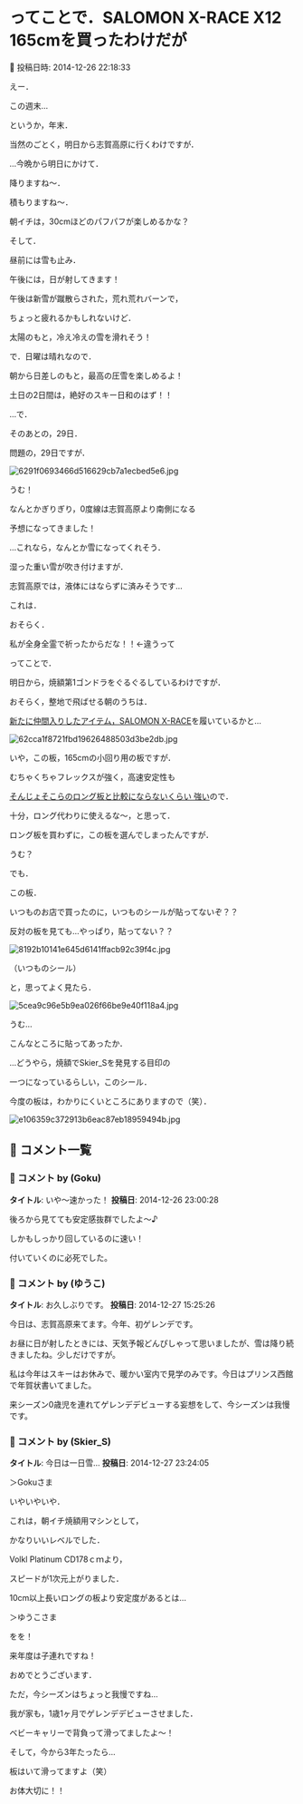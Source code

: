 # ってことで．SALOMON X-RACE X12　165cmを買ったわけだが

📅 投稿日時: 2014-12-26 22:18:33

えー．





この週末…


というか，年末．


当然のごとく，明日から志賀高原に行くわけですが．





…今晩から明日にかけて．


降りますね～．


積もりますね～．


朝イチは，30cmほどのパフパフが楽しめるかな？





そして．


昼前には雪も止み．


午後には，日が射してきます！


午後は新雪が蹴散らされた，荒れ荒れバーンで，


ちょっと疲れるかもしれないけど．


太陽のもと，冷え冷えの雪を滑れそう！





で．日曜は晴れなので．


朝から日差しのもと，最高の圧雪を楽しめるよ！





土日の2日間は，絶好のスキー日和のはず！！





…で．


そのあとの，29日．


問題の，29日ですが．




![6291f0693466d516629cb7a1ecbed5e6.jpg](images/6291f0693466d516629cb7a1ecbed5e6.jpg)




うむ！


なんとかぎりぎり，0度線は志賀高原より南側になる


予想になってきました！


…これなら，なんとか雪になってくれそう．


湿った重い雪が吹き付けますが．


志賀高原では，液体にはならずに済みそうです…





これは．


おそらく．


私が全身全霊で祈ったからだな！！←違うって





ってことで．


明日から，焼額第1ゴンドラをぐるぐるしているわけですが．


おそらく，整地で飛ばせる朝のうちは．


[新たに仲間入りしたアイテム，SALOMON X-RACE](efb7a35a863f49c11192814a01ff64.md)を履いているかと…




![62cca1f8721fbd19626488503d3be2db.jpg](images/62cca1f8721fbd19626488503d3be2db.jpg)







いや，この板，165cmの小回り用の板ですが．


むちゃくちゃフレックスが強く，高速安定性も


[そんじょそこらのロング板と比較にならないくらい
強い](d20140313.md)ので．


十分，ロング代わりに使えるな～，と思って．


ロング板を買わずに，この板を選んでしまったんですが．





うむ？


でも．


この板．


いつものお店で買ったのに，いつものシールが貼ってないぞ？？


反対の板を見ても…やっぱり，貼ってない？？




![8192b10141e645d6141ffacb92c39f4c.jpg](images/8192b10141e645d6141ffacb92c39f4c.jpg)







（いつものシール）


[](http://blogimg.goo.ne.jp/user_image/69/9b/ffc1311c81557601c731a585cb0ca7c8.jpg)[](http://blogimg.goo.ne.jp/user_image/60/26/daaf7b06cb1147d2a9856ac97a7d3e04.jpg)[](http://blogimg.goo.ne.jp/user_image/5d/a2/1609aa13636da8227e7f6bf45ede5b69.jpg)





と，思ってよく見たら．




![5cea9c96e5b9ea026f66be9e40f118a4.jpg](images/5cea9c96e5b9ea026f66be9e40f118a4.jpg)




うむ…


こんなところに貼ってあったか．





…どうやら，焼額でSkier_Sを発見する目印の


一つになっているらしい，このシール．


今度の板は，わかりにくいところにありますので（笑）．




![e106359c372913b6eac87eb18959494b.jpg](images/e106359c372913b6eac87eb18959494b.jpg)

## 💬 コメント一覧

### 💬 コメント by (Goku)
**タイトル**: いや～速かった！
**投稿日**: 2014-12-26 23:00:28

後ろから見てても安定感抜群でしたよ～♪

しかもしっかり回しているのに速い！



付いていくのに必死でした。

### 💬 コメント by (ゆうこ)
**タイトル**: お久しぶりです。
**投稿日**: 2014-12-27 15:25:26

今日は、志賀高原来てます。今年、初ゲレンデです。

お昼に日が射したときには、天気予報どんぴしゃって思いましたが、雪は降り続きましたね。少しだけですが。



私は今年はスキーはお休みで、暖かい室内で見学のみです。今日はプリンス西館で年賀状書いてました。

来シーズン0歳児を連れてゲレンデデビューする妄想をして、今シーズンは我慢です。

### 💬 コメント by (Skier_S)
**タイトル**: 今日は一日雪…
**投稿日**: 2014-12-27 23:24:05

＞Gokuさま

いやいやいや．

これは，朝イチ焼額用マシンとして，

かなりいいレベルでした．

Volkl Platinum CD178ｃｍより，

スピードが1次元上がりました．

10cm以上長いロングの板より安定度があるとは…



＞ゆうこさま

をを！

来年度は子連れですね！

おめでとうございます．

ただ，今シーズンはちょっと我慢ですね…

我が家も，1歳1ヶ月でゲレンデデビューさせました．

ベビーキャリーで背負って滑ってましたよ～！

そして，今から3年たったら…

板はいて滑ってますよ（笑）

お体大切に！！


